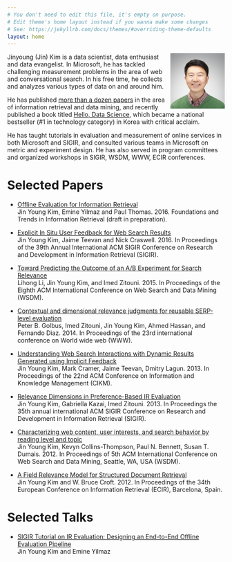 ```yaml
---
# You don't need to edit this file, it's empty on purpose.
# Edit theme's home layout instead if you wanna make some changes
# See: https://jekyllrb.com/docs/themes/#overriding-theme-defaults
layout: home
---
```

<img src='/images/profile_small.png' style='float:right;' width='25%'>

Jinyoung (Jin) Kim is a data scientist, data enthusiast and data evangelist. In Microsoft, he has tackled challenging measurement problems in the area of web and conversational search. In his free time, he collects and analyzes various types of data on and around him.

He has published [more than a dozen papers](https://scholar.google.com/citations?user=SOJ0fy8AAAAJ&hl=en) in the area of information retrieval and data mining, and recently published a book titled [Hello, Data Science](http://www.hellodatascience.com/),  which became a national bestseller (#1 in technology category) in Korea with critical acclaim.

He has taught tutorials in evaluation and measurement of online services in both Microsoft and SIGIR, and consulted various teams in Microsoft on metric and experiment design. He has also served in program committees and organized workshops in SIGIR, WSDM, WWW, ECIR conferences.

# Selected Papers

* [Offline Evaluation for Information Retrieval](https://cdn.rawgit.com/jykim/fntir/master/fntir_offline_evaluation.pdf) <br>
Jin Young Kim, Emine Yilmaz and Paul Thomas. 2016. Foundations and Trends in Information Retrieval (draft in preparation).

* [Explicit In Situ User Feedback for Web Search Results](http://dl.acm.org/citation.cfm?id=2914754) <br>
Jin Young Kim, Jaime Teevan and Nick Craswell. 2016. In Proceedings of the 39th Annual International ACM SIGIR Conference on Research and Development in Information Retrieval (SIGIR).

* [Toward Predicting the Outcome of an A/B Experiment for Search Relevance](https://www.microsoft.com/en-us/research/publication/toward-predicting-the-outcome-of-an-ab-experiment-for-search-relevance/) <br>
Lihong Li, Jin Young Kim, and Imed Zitouni. 2015. In Proceedings of the Eighth ACM International Conference on Web Search and Data Mining (WSDM).

* [Contextual and dimensional relevance judgments for reusable SERP-level evaluation](http://research.microsoft.com/en-us/UM/People/hassanam/papers/GolbusWWW2104.pdf) <br>
Peter B. Golbus, Imed Zitouni, Jin Young Kim, Ahmed Hassan, and Fernando Diaz. 2014. In Proceedings of the 23rd international conference on World wide web (WWW).

* [Understanding Web Search Interactions with Dynamic Results Generated using Implicit Feedback](http://research.microsoft.com/en-us/um/people/teevan/publications/papers/cikm13.pdf) <br>
Jin Young Kim, Mark Cramer, Jaime Teevan, Dmitry Lagun. 2013. In Proceedings of the 22nd ACM Conference on Information and Knowledge Management (CIKM).

* [Relevance Dimensions in Preference-Based IR Evaluation](http://dl.acm.org/citation.cfm?id=2484168) <br>
Jin Young Kim, Gabriella Kazai, Imed Zitouni. 2013. In Proceedings the 35th annual international ACM SIGIR Conference on Research and Development in Information Retrieval (SIGIR).

* [Characterizing web content, user interests, and search behavior by reading level and topic](http://research.microsoft.com/en-us/um/people/pauben/papers/wsdm2012-rlt-kim-et-al.pdf) <br>
Jin Young Kim, Kevyn Collins-Thompson, Paul N. Bennett, Susan T. Dumais. 2012. In Proceedings of 5th ACM International Conference on Web Search and Data Mining, Seattle, WA, USA (WSDM).

* [A Field Relevance Model for Structured Document Retrieval](https://people.cs.umass.edu/~jykim/papers/ecir12_frm_jykim_croft_camera.pdf) <br>
Jin Young Kim and W. Bruce Croft. 2012. In Proceedings of the 34th European Conference on Information Retrieval (ECIR), Barcelona, Spain.

# Selected Talks

* [SIGIR Tutorial on IR Evaluation: Designing an End-to-End Offline Evaluation Pipeline](http://www.slideshare.net/lifidea/sigir-tutorial-on-ir-evaluation-designing-an-endtoend-offline-evaluation-pipeline) <br>
Jin Young Kim and Emine Yilmaz
